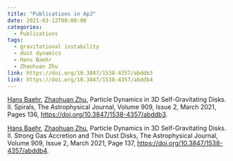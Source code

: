 ```yaml
---
title: "Publications in ApJ"
date: 2021-03-12T08:00:00
categories:
  - Publications
tags:
  - gravitational instability
  - dust dynamics
  - Hans Baehr
  - Zhaohuan Zhu
link: https://doi.org/10.3847/1538-4357/abddb3
link: https://doi.org/10.3847/1538-4357/abddb4
---
```


[Hans Baehr](/team/hans-baehr), [Zhaohuan Zhu](/team/zhaohuan-zhu), Particle Dynamics in 3D Self-Gravitating Disks. II. Spirals, The Astrophysical Journal, Volume 909, Issue 2, March 2021, Pages 136, https://doi.org/10.3847/1538-4357/abddb3.

[Hans Baehr](/team/hans-baehr), [Zhaohuan Zhu](/team/zhaohuan-zhu), Particle Dynamics in 3D Self-Gravitating Disks. II. Strong Gas Accretion and Thin Dust Disks, The Astrophysical Journal, Volume 909, Issue 2, March 2021, Page 137, https://doi.org/10.3847/1538-4357/abddb4.